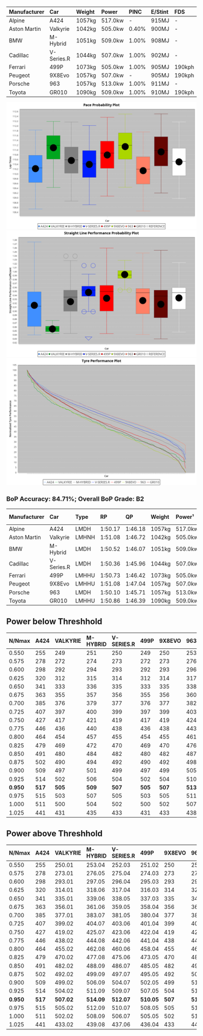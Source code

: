 | Manufacturer | Car        | Weight | Power   | PINC    | E/Stint | FDS     |
|:-|:-|:-|:-|:-|:-|:-|
| Alpine       | A424       | 1057kg | 517.0kw |    -    | 915MJ   |    -    |
| Aston Martin | Valkyrie   | 1042kg | 505.0kw | 0.40%   | 900MJ   |    -    |
| BMW          | M-Hybrid   | 1051kg | 509.0kw | 1.00%   | 908MJ   |    -    |
| Cadillac     | V-Series.R | 1044kg | 507.0kw | 1.00%   | 902MJ   |    -    |
| Ferrari      | 499P       | 1073kg | 505.0kw | 1.00%   | 905MJ   | 190kph  |
| Peugeot      | 9X8Evo     | 1057kg | 507.0kw |    -    | 905MJ   | 190kph  |
| Porsche      | 963        | 1057kg | 513.0kw | 1.00%   | 911MJ   |    -    |
| Toyota       | GR010      | 1090kg | 509.0kw | 1.00%   | 910MJ   | 190kph  |

![PACECHART](./IMG/ACOMETHOD.png)
![STRAIGHTLINEPERFORMANCECHART](./IMG/ACOMETHOD_sp.png)
![TYREPERFORMANCECHART](./IMG/ACOMETHOD_tw.png)

### BoP Accuracy: 84.71%; Overall BoP Grade: B2
| Manufacturer | Car        | Type  | RP      | QP      | Weight | Power¹  | Threshhold | PINC    | Power²   | E/Stint | AVG Vmax  | FDS     | RDLC | L/Stint | BOP-Grade | Model Accuracy | Model Points | Match%  | SimDiff |
|:-|:-|:-|:-|:-|:-|:-|:-|:-|:-|:-|:-|:-|:-|:-|:-|:-|:-|:-|:-|
| Alpine       | A424       | LMDH  | 1:50.17 | 1:46.18 | 1057kg | 517.0kw | 210.0kph   |    -    | 517.00kw |  915MJ  | 278.32kph |    -    | 1.02 | 33      | -B2       | 98.94%         | 2047         | 81.93%  | +0.35   |
| Aston Martin | Valkyrie   | LMHNH | 1:51.08 | 1:46.72 | 1042kg | 505.0kw | 210.0kph   | 0.40%   | 507.00kw |  900MJ  | 268.77kph |    -    | 1.05 | 33      | +E1       | 100.00%        | 247          | 59.56%  | #       |
| BMW          | M-Hybrid   | LMDH  | 1:50.52 | 1:46.07 | 1051kg | 509.0kw | 210.0kph   | 1.00%   | 514.10kw |  908MJ  | 280.47kph |    -    | 1.02 | 33      | ~A1       | 98.84%         | 3070         | 98.30%  | +0.55   |
| Cadillac     | V-Series.R | LMDH  | 1:50.36 | 1:45.96 | 1044kg | 507.0kw | 210.0kph   | 1.00%   | 512.10kw |  902MJ  | 282.31kph |    -    | 1.03 | 33      | -A2       | 98.94%         | 5427         | 91.07%  | +0.90   |
| Ferrari      | 499P       | LMHHU | 1:50.73 | 1:46.42 | 1073kg | 505.0kw | 210.0kph   | 1.00%   | 510.10kw |  905MJ  | 279.62kph | 190kph  | 1.04 | 33      | ~A1       | 100.00%        | 6554         | 100.00% | +0.13   |
| Peugeot      | 9X8Evo     | LMHHU | 1:51.08 | 1:47.04 | 1057kg | 507.0kw | 210.0kph   |    -    | 507.00kw |  905MJ  | 290.01kph | 190kph  | 1.00 | 33      | +B2       | 100.00%        | 1457         | 81.36%  | +0.86   |
| Porsche      | 963        | LMDH  | 1:50.10 | 1:45.71 | 1057kg | 513.0kw | 210.0kph   | 1.00%   | 518.10kw |  911MJ  | 280.18kph |    -    | 1.02 | 33      | -C1       | 99.91%         | 14205        | 77.97%  | +0.54   |
| Toyota       | GR010      | LMHHU | 1:50.86 | 1:46.39 | 1090kg | 509.0kw | 210.0kph   | 1.00%   | 514.10kw |  910MJ  | 276.81kph | 190kph  | 1.01 | 33      | +B1       | 99.73%         | 4795         | 87.53%  | +0.17   |

## Power below Threshhold
| N/Nmax    | A424    | VALKYRIE | M-HYBRID | V-SERIES.R | 499P    | 9X8EVO  | 963     | GR010   |
|:-|:-|:-|:-|:-|:-|:-|:-|:-|
|  0.550    |  255    |  249     |  251     |  250       |  249    |  250    |  253    |  251    |
|  0.575    |  278    |  272     |  274     |  273       |  272    |  273    |  276    |  274    |
|  0.600    |  298    |  292     |  294     |  293       |  292    |  293    |  296    |  294    |
|  0.625    |  320    |  312     |  315     |  314       |  312    |  314    |  317    |  315    |
|  0.650    |  341    |  333     |  336     |  335       |  333    |  335    |  338    |  336    |
|  0.675    |  363    |  355     |  357     |  356       |  355    |  356    |  360    |  357    |
|  0.700    |  385    |  376     |  379     |  377       |  376    |  377    |  382    |  379    |
|  0.725    |  407    |  397     |  400     |  399       |  397    |  399    |  403    |  400    |
|  0.750    |  427    |  417     |  421     |  419       |  417    |  419    |  424    |  421    |
|  0.775    |  446    |  436     |  440     |  438       |  436    |  438    |  443    |  440    |
|  0.800    |  464    |  454     |  457     |  455       |  454    |  455    |  461    |  457    |
|  0.825    |  479    |  469     |  472     |  470       |  469    |  470    |  476    |  472    |
|  0.850    |  491    |  480     |  484     |  482       |  480    |  482    |  487    |  484    |
|  0.875    |  502    |  490     |  494     |  492       |  490    |  492    |  498    |  494    |
|  0.900    |  509    |  497     |  501     |  499       |  497    |  499    |  505    |  501    |
|  0.925    |  514    |  502     |  506     |  504       |  502    |  504    |  510    |  506    |
| **0.950** | **517** | **505**  | **509**  | **507**    | **505** | **507** | **513** | **509** |
|  0.975    |  515    |  503     |  507     |  505       |  503    |  505    |  511    |  507    |
|  1.000    |  511    |  500     |  504     |  502       |  500    |  502    |  507    |  504    |
|  1.025    |  441    |  431     |  435     |  433       |  431    |  433    |  438    |  435    |

## Power above Threshhold
| N/Nmax    | A424    | VALKYRIE   | M-HYBRID   | V-SERIES.R | 499P       | 9X8EVO  | 963        | GR010      |
|:-|:-|:-|:-|:-|:-|:-|:-|:-|
|  0.550    |  255    |  250.01    |  253.04    |  252.03    |  251.02    |  250    |  255.06    |  253.04    |
|  0.575    |  278    |  273.01    |  276.05    |  275.04    |  274.03    |  273    |  278.07    |  276.05    |
|  0.600    |  298    |  293.01    |  297.05    |  296.04    |  295.03    |  293    |  299.08    |  297.05    |
|  0.625    |  320    |  314.01    |  318.06    |  317.04    |  316.03    |  314    |  321.08    |  318.06    |
|  0.650    |  341    |  335.01    |  339.06    |  338.05    |  337.03    |  335    |  342.09    |  339.06    |
|  0.675    |  363    |  356.01    |  361.06    |  359.05    |  358.04    |  356    |  364.09    |  361.06    |
|  0.700    |  385    |  377.01    |  383.07    |  381.05    |  380.04    |  377    |  386.10    |  383.07    |
|  0.725    |  407    |  399.02    |  404.07    |  403.06    |  401.04    |  399    |  407.10    |  404.07    |
|  0.750    |  427    |  419.02    |  425.07    |  423.06    |  422.04    |  419    |  428.11    |  425.07    |
|  0.775    |  446    |  438.02    |  444.08    |  442.06    |  441.04    |  438    |  447.11    |  444.08    |
|  0.800    |  464    |  455.02    |  462.08    |  460.06    |  458.04    |  455    |  465.12    |  462.08    |
|  0.825    |  479    |  470.02    |  477.08    |  475.06    |  473.05    |  470    |  480.12    |  477.08    |
|  0.850    |  491    |  482.02    |  488.09    |  486.07    |  485.05    |  482    |  492.12    |  488.09    |
|  0.875    |  502    |  492.02    |  499.09    |  497.07    |  495.05    |  492    |  503.13    |  499.09    |
|  0.900    |  509    |  499.02    |  506.09    |  504.07    |  502.05    |  499    |  510.13    |  506.09    |
|  0.925    |  514    |  504.02    |  511.09    |  509.07    |  507.05    |  504    |  515.13    |  511.09    |
| **0.950** | **517** | **507.02** | **514.09** | **512.07** | **510.05** | **507** | **518.13** | **514.09** |
|  0.975    |  515    |  505.02    |  512.09    |  510.07    |  508.05    |  505    |  516.13    |  512.09    |
|  1.000    |  511    |  502.02    |  508.09    |  506.07    |  505.05    |  502    |  512.13    |  508.09    |
|  1.025    |  441    |  433.02    |  439.08    |  437.06    |  436.04    |  433    |  442.11    |  439.08    |
